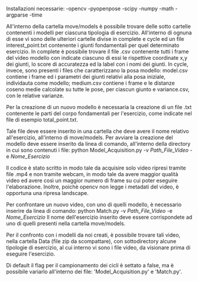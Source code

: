 Installazioni necessarie: 
-opencv
-pyopenpose
-scipy
-numpy
-math
-argparse
-time

All'interno della cartella move/models è possibile trovare delle sotto cartelle contenenti i modelli per ciascuna tipologia di esercizio. All'interno di ognuna di esse vi sono delle ulteriori cartelle divise in complete e cycle ed un file interest_point.txt contenente i giunti fondamentali per quel determinato esercizio. In complete è possibile trovare il file .csv contenente tutti i frame del video modello con indicate ciascuno di essi le rispettive coordinate x,y dei giunti, lo score di accuratezza ed la label con i nomi dei giunti. In cycle, invece, sono presenti i files che caratterizzano la posa modello: model.csv contiene i frame ed i parametri dei giunti relativi alla posa iniziale, individauta come modello; medium.csv contiene i frame e le distanze coseno medie calcolate su tutte le pose, per ciascun giunto e variance.csv, con le relative varianze.

Per la creazione di un nuovo modello è necessaria la creazione di un file .txt contenente le parti del corpo fondamentali per l'esercizio, come indicate nel file di esempio total_point.txt.

Tale file deve essere inserito in una cartella che deve avere il nome relativo all'esercizio, all'interno di move/models.
Per avviare la creazione del modello deve essere inserito da linea di comando, all'interno della directory in cui sono contenuti i file: 
python Model_Acquisition.py -v _Path_File_Video_ -e _Nome_Esercizio_ 

Il codice è stato scritto in modo tale da acquisire solo video ripresi tramite file .mp4 e non tramite webcam, in modo tale da avere maggior qualità video ed avere così un maggior numero di frame su cui poter eseguire l'elaborazione.
Inoltre, poichè opencv non legge i metadati del video, è opportuna una ripresa landscape.

Per confrontare un nuovo video, con uno di quelli modello, è necessario inserire da linea di comando:
python Match.py -v _Path_File_Video_ -e _Nome_Esercizio_ 
Il nome dell'esercizio inserito deve essere corrispondete ad uno di quelli presenti nella cartella move/models.

Per il confronto con i modelli da noi creati, è possibile trovare tali video, nella cartella Data (file zip da scompattare), con sottodirectory alcune tipologie di esercizio, al cui interno vi sono i file video, da visionare prima di eseguire l'esercizio.

Di default il flag per il campionamento dei cicli è settato a false, ma è possibile variarlo all'interno dei file: 'Model_Acquisition.py' e 'Match.py'.








